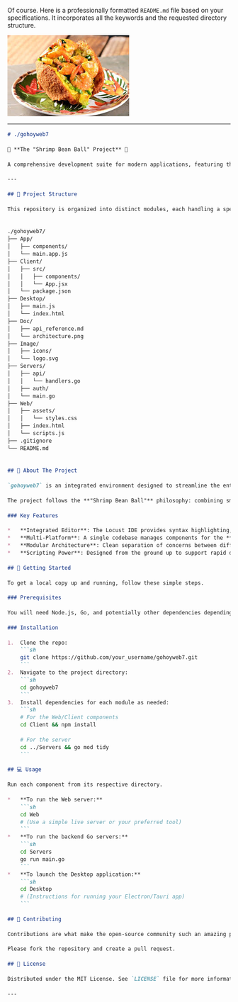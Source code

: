 Of course. Here is a professionally formatted `README.md` file based on your specifications. It incorporates all the keywords and the requested directory structure.

<img src="../image/logon.jpeg">

---

```markdown
# ./gohoyweb7

🍤 **The "Shrimp Bean Ball" Project** 🍤

A comprehensive development suite for modern applications, featuring the Locust IDE, integrated scripting tools, and a modular architecture for web, desktop, and server-side programming.

---

## 🌳 Project Structure

This repository is organized into distinct modules, each handling a specific part of the application.


./gohoyweb7/
├── App/
│   ├── components/
│   └── main.app.js
├── Client/
│   ├── src/
│   │   ├── components/
│   │   └── App.jsx
│   └── package.json
├── Desktop/
│   ├── main.js
│   └── index.html
├── Doc/
│   ├── api_reference.md
│   └── architecture.png
├── Image/
│   ├── icons/
│   └── logo.svg
├── Servers/
│   ├── api/
│   │   └── handlers.go
│   ├── auth/
│   └── main.go
├── Web/
│   ├── assets/
│   │   └── styles.css
│   ├── index.html
│   └── scripts.js
├── .gitignore
└── README.md


## 📜 About The Project

`gohoyweb7` is an integrated environment designed to streamline the entire programming lifecycle. At its core is the **Locust IDE**, a lightweight but powerful editor optimized for script files and multi-platform development.

The project follows the **"Shrimp Bean Ball"** philosophy: combining small, independent components (like shrimp and beans) into a cohesive, powerful, and functional whole (the ball).

### Key Features

*   **Integrated Editor**: The Locust IDE provides syntax highlighting, debugging, and script execution.
*   **Multi-Platform**: A single codebase manages components for the **Web**, **Desktop Client**, and backend **Servers**.
*   **Modular Architecture**: Clean separation of concerns between different parts of the application (`App`, `Client`, `Servers`).
*   **Scripting Power**: Designed from the ground up to support rapid development and automation through script files.

## 🚀 Getting Started

To get a local copy up and running, follow these simple steps.

### Prerequisites

You will need Node.js, Go, and potentially other dependencies depending on the module you are working with.

### Installation

1.  Clone the repo:
    ```sh
    git clone https://github.com/your_username/gohoyweb7.git
    ```
2.  Navigate to the project directory:
    ```sh
    cd gohoyweb7
    ```
3.  Install dependencies for each module as needed:
    ```sh
    # For the Web/Client components
    cd Client && npm install
    
    # For the server
    cd ../Servers && go mod tidy
    ```

## 💻 Usage

Run each component from its respective directory.

*   **To run the Web server:**
    ```sh
    cd Web
    # (Use a simple live server or your preferred tool)
    ```
*   **To run the backend Go servers:**
    ```sh
    cd Servers
    go run main.go
    ```
*   **To launch the Desktop application:**
    ```sh
    cd Desktop
    # (Instructions for running your Electron/Tauri app)
    ```

## 🤝 Contributing

Contributions are what make the open-source community such an amazing place to learn, inspire, and create. Any contributions you make are **greatly appreciated**.

Please fork the repository and create a pull request.

## 📄 License

Distributed under the MIT License. See `LICENSE` file for more information.

---
```